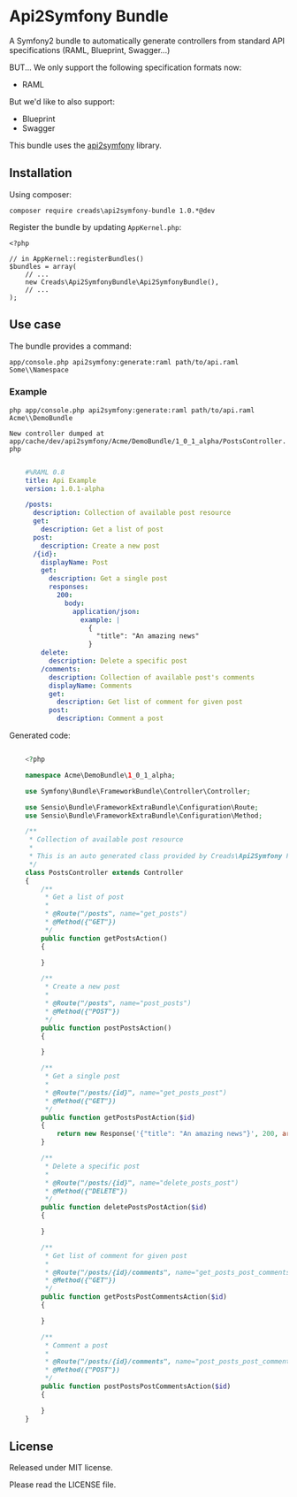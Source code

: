 # Api2Symfony Bundle

A Symfony2 bundle to automatically generate controllers from standard API specifications (RAML, Blueprint, Swagger...)

BUT... We only support the following specification formats now:

* RAML

But we'd like to also support:

* Blueprint
* Swagger

This bundle uses the [api2symfony](https://github.com/creads/api2symfony) library.

## Installation

Using composer:

`composer require creads\api2symfony-bundle 1.0.*@dev`

Register the bundle by updating `AppKernel.php`:

    <?php

	// in AppKernel::registerBundles()
	$bundles = array(
    	// ...
    	new Creads\Api2SymfonyBundle\Api2SymfonyBundle(),
    	// ...
	);

## Use case

The bundle provides a command:

`app/console.php api2symfony:generate:raml path/to/api.raml Some\\Namespace`

### Example

`php app/console.php api2symfony:generate:raml path/to/api.raml Acme\\DemoBundle`

`New controller dumped at app/cache/dev/api2symfony/Acme/DemoBundle/1_0_1_alpha/PostsController.php`

```yaml

	#%RAML 0.8
	title: Api Example
	version: 1.0.1-alpha

	/posts:
	  description: Collection of available post resource
	  get:
    	description: Get a list of post
	  post:
    	description: Create a new post
      /{id}:
        displayName: Post
        get:
          description: Get a single post
          responses:
            200:
              body:
                application/json:
                  example: |
                    {
                      "title": "An amazing news"
                    }
        delete:
          description: Delete a specific post
        /comments:
          description: Collection of available post's comments
          displayName: Comments
          get:
            description: Get list of comment for given post
          post:
            description: Comment a post
```

Generated code:

```php

	<?php

	namespace Acme\DemoBundle\1_0_1_alpha;

	use Symfony\Bundle\FrameworkBundle\Controller\Controller;

	use Sensio\Bundle\FrameworkExtraBundle\Configuration\Route;
	use Sensio\Bundle\FrameworkExtraBundle\Configuration\Method;

	/**
	 * Collection of available post resource
	 *
	 * This is an auto generated class provided by Creads\Api2Symfony PHP library.
	 */
	class PostsController extends Controller
	{
    	/**
	     * Get a list of post
    	 *
	     * @Route("/posts", name="get_posts")
    	 * @Method({"GET"})
	     */
    	public function getPostsAction()
	    {

    	}

	    /**
    	 * Create a new post
	     *
    	 * @Route("/posts", name="post_posts")
	     * @Method({"POST"})
    	 */
	    public function postPostsAction()
    	{

	    }

    	/**
	     * Get a single post
    	 *
	     * @Route("/posts/{id}", name="get_posts_post")
    	 * @Method({"GET"})
	     */
    	public function getPostsPostAction($id)
	    {
    	    return new Response('{"title": "An amazing news"}', 200, array('Content-Type' => 'application/json'));
	    }

	    /**
    	 * Delete a specific post
	     *
    	 * @Route("/posts/{id}", name="delete_posts_post")
	     * @Method({"DELETE"})
    	 */
	    public function deletePostsPostAction($id)
    	{

	    }

	    /**
    	 * Get list of comment for given post
	     *
    	 * @Route("/posts/{id}/comments", name="get_posts_post_comments")
	     * @Method({"GET"})
    	 */
    	public function getPostsPostCommentsAction($id)
	    {

    	}

	    /**
    	 * Comment a post
	     *
    	 * @Route("/posts/{id}/comments", name="post_posts_post_comments")
	     * @Method({"POST"})
    	 */
	    public function postPostsPostCommentsAction($id)
    	{

	    }
	}
```

## License

Released under MIT license.

Please read the LICENSE file.